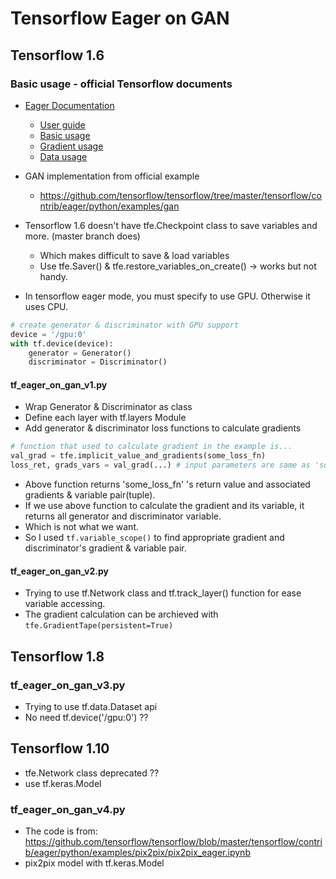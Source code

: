 # Tensorflow Eager on GAN

## Tensorflow 1.6
### Basic usage - official Tensorflow documents
* [Eager Documentation](https://github.com/tensorflow/tensorflow/tree/master/tensorflow/contrib/eager)
    * [User guide](https://github.com/tensorflow/tensorflow/blob/master/tensorflow/contrib/eager/python/g3doc/guide.md)
    * [Basic usage](https://github.com/tensorflow/tensorflow/blob/master/tensorflow/contrib/eager/python/examples/notebooks/1_basics.ipynb)
    * [Gradient usage](https://github.com/tensorflow/tensorflow/blob/master/tensorflow/contrib/eager/python/examples/notebooks/2_gradients.ipynb)
    * [Data usage](https://github.com/tensorflow/tensorflow/blob/master/tensorflow/contrib/eager/python/examples/notebooks/3_datasets.ipynb)

* GAN implementation from official example
    * https://github.com/tensorflow/tensorflow/tree/master/tensorflow/contrib/eager/python/examples/gan

* Tensorflow 1.6 doesn't have tfe.Checkpoint class to save variables and more. (master branch does)
    * Which makes difficult to save & load variables
    * Use tfe.Saver() & tfe.restore_variables_on_create() -> works but not handy.
* In tensorflow eager mode, you must specify to use GPU. Otherwise it uses CPU.
```python
# create generator & discriminator with GPU support
device = '/gpu:0'
with tf.device(device):
    generator = Generator()
    discriminator = Discriminator()
```

#### tf_eager_on_gan_v1.py
* Wrap Generator & Discriminator as class
* Define each layer with tf.layers Module
* Add generator & discriminator loss functions to calculate gradients
```python
# function that used to calculate gradient in the example is...
val_grad = tfe.implicit_value_and_gradients(some_loss_fn)
loss_ret, grads_vars = val_grad(...) # input parameters are same as 'some_loss_fn'
```
* Above function returns 'some_loss_fn' 's return value and associated gradients & variable pair(tuple).
* If we use above function to calculate the gradient and its variable, it returns all generator and discriminator variable.
* Which is not what we want.
* So I used ```tf.variable_scope()``` to find appropriate gradient and discriminator's gradient & variable pair. 
    
#### tf_eager_on_gan_v2.py
* Trying to use tf.Network class and tf.track_layer() function for ease variable accessing.
* The gradient calculation can be archieved with ```tfe.GradientTape(persistent=True)```

## Tensorflow 1.8
### tf_eager_on_gan_v3.py
* Trying to use tf.data.Dataset api
* No need tf.device('/gpu:0') ??

## Tensorflow 1.10
* tfe.Network class deprecated ??
* use tf.keras.Model
### tf_eager_on_gan_v4.py
* The code is from: https://github.com/tensorflow/tensorflow/blob/master/tensorflow/contrib/eager/python/examples/pix2pix/pix2pix_eager.ipynb
* pix2pix model with tf.keras.Model
